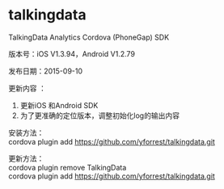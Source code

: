 # talkingdata
TalkingData Analytics Cordova (PhoneGap) SDK  

版本号：iOS V1.3.94，Android V1.2.79  

发布日期：2015-09-10  

更新内容 ：  
1. 更新iOS 和Android SDK  
2. 为了更准确的定位版本，调整初始化log的输出内容  

安装方法：  
cordova plugin add https://github.com/yforrest/talkingdata.git  

更新方法：  
cordova plugin remove TalkingData  
cordova plugin add https://github.com/yforrest/talkingdata.git  
